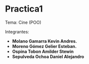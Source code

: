 # Practica1
Tema: Cine (POO)

Integrantes:
- **Molano Gamarra Kevin Andres.**
- **Moreno Gómez Gelier Esteban.**
- **Ospina Tobon Amilder Stewin**
- **Sepulveda Ochoa Daniel Alejandro**
